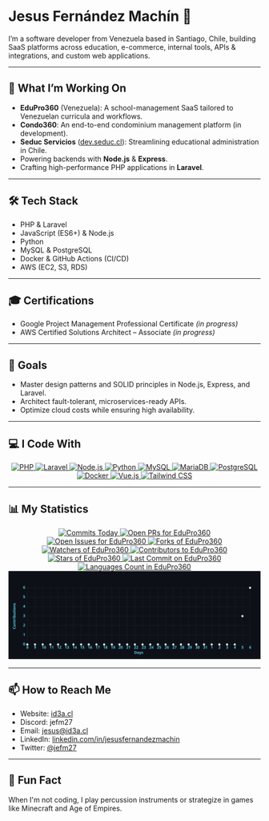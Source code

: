 # Jesus Fernández Machín 👋

I’m a software developer from Venezuela based in Santiago, Chile, building SaaS platforms across education, e-commerce, internal tools, APIs & integrations, and custom web applications.

---

## 🚀 What I’m Working On

- **EduPro360** (Venezuela): A school-management SaaS tailored to Venezuelan curricula and workflows.  
- **Condo360**: An end-to-end condominium management platform (in development).  
- **Seduc Servicios** ([dev.seduc.cl](https://dev.seduc.cl)): Streamlining educational administration in Chile.  
- Powering backends with **Node.js** & **Express**.  
- Crafting high-performance PHP applications in **Laravel**.  

---

## 🛠️ Tech Stack

- PHP & Laravel  
- JavaScript (ES6+) & Node.js  
- Python  
- MySQL & PostgreSQL  
- Docker & GitHub Actions (CI/CD)  
- AWS (EC2, S3, RDS)  

---

## 🎓 Certifications

- Google Project Management Professional Certificate _(in progress)_  
- AWS Certified Solutions Architect – Associate _(in progress)_  

---

## 🎯 Goals

- Master design patterns and SOLID principles in Node.js, Express, and Laravel.  
- Architect fault-tolerant, microservices-ready APIs.  
- Optimize cloud costs while ensuring high availability.  

---

## 💻 I Code With

<div align="center">
  <a href="https://www.php.net/">
    <img src="https://img.shields.io/badge/PHP-8.3%2B-3B82F6?logo=php&logoColor=white&labelColor=101010" alt="PHP" />
  </a>
  <a href="https://laravel.com/">
    <img src="https://img.shields.io/badge/Laravel-11.x-F97316?logo=laravel&logoColor=white&labelColor=101010" alt="Laravel" />
  </a>
  <a href="https://nodejs.org/">
    <img src="https://img.shields.io/badge/Node.js-16.x-22C55E?logo=node.js&logoColor=white&labelColor=101010" alt="Node.js" />
  </a>
  <a href="https://www.python.org/">
    <img src="https://img.shields.io/badge/Python-3.x-3776AB?logo=python&logoColor=white&labelColor=101010" alt="Python" />
  </a>
  <a href="https://www.mysql.com/">
    <img src="https://img.shields.io/badge/MySQL-8.x-4479A1?logo=mysql&logoColor=white&labelColor=101010" alt="MySQL" />
  </a>
  <a href="https://mariadb.org/">
    <img src="https://img.shields.io/badge/MariaDB-10.x-003545?logo=mariadb&logoColor=white&labelColor=101010" alt="MariaDB" />
  </a>
  <a href="https://www.postgresql.org/">
    <img src="https://img.shields.io/badge/PostgreSQL-13.x-336791?logo=postgresql&logoColor=white&labelColor=101010" alt="PostgreSQL" />
  </a>
  <a href="https://www.docker.com/">
    <img src="https://img.shields.io/badge/Docker-24.x-2496ED?logo=docker&logoColor=white&labelColor=101010" alt="Docker" />
  </a>
  <a href="https://vuejs.org/">
    <img src="https://img.shields.io/badge/Vue.js-3.x-4FC08D?logo=vue.js&logoColor=white&labelColor=101010" alt="Vue.js" />
  </a>
  <a href="https://tailwindcss.com/">
    <img src="https://img.shields.io/badge/Tailwind_CSS-3.x-38B2AC?logo=tailwind-css&logoColor=white&labelColor=101010" alt="Tailwind CSS" />
  </a>
</div>

---

## 📊 My Statistics

<div align="center">
  <!-- Commits Today (static badge style) -->
  <a href="https://github.com/Jfernandez27/EduPro360">
    <img
      src="https://img.shields.io/badge/Commits–Today-3B82F6?logo=github&labelColor=101010"
      alt="Commits Today" />
  </a>

  <!-- Open PRs for EduPro360 -->
  <a href="https://github.com/Jfernandez27/EduPro360/pulls">
    <img
      src="https://img.shields.io/github/issues-pr/Jfernandez27/EduPro360?label=Open%20PRs&color=22C55E&labelColor=101010"
      alt="Open PRs for EduPro360" />
  </a>

  <!-- Open Issues for EduPro360 -->
  <a href="https://github.com/Jfernandez27/EduPro360/issues">
    <img
      src="https://img.shields.io/github/issues/Jfernandez27/EduPro360?label=Open%20Issues&color=DC2626&labelColor=101010"
      alt="Open Issues for EduPro360" />
  </a>

  <!-- Forks of EduPro360 -->
  <a href="https://github.com/Jfernandez27/EduPro360/network/members">
    <img
      src="https://img.shields.io/github/forks/Jfernandez27/EduPro360?label=Forks&color=10B981&labelColor=101010"
      alt="Forks of EduPro360" />
  </a>

  <!-- Watchers of EduPro360 -->
  <a href="https://github.com/Jfernandez27/EduPro360/watchers">
    <img
      src="https://img.shields.io/github/watchers/Jfernandez27/EduPro360?label=Watchers&color=6366F1&labelColor=101010"
      alt="Watchers of EduPro360" />
  </a>

  <!-- Contributors to EduPro360 -->
  <a href="https://github.com/Jfernandez27/EduPro360/graphs/contributors">
    <img
      src="https://img.shields.io/github/contributors/Jfernandez27/EduPro360?label=Contributors&color=8B5CF6&labelColor=101010"
      alt="Contributors to EduPro360" />
  </a>

  <!-- Stars of EduPro360 -->
  <a href="https://github.com/Jfernandez27/EduPro360/stargazers">
    <img
      src="https://img.shields.io/github/stars/Jfernandez27/EduPro360?label=Stars&color=F97316&labelColor=101010"
      alt="Stars of EduPro360" />
  </a>

  <!-- Last Commit on EduPro360 -->
  <a href="https://github.com/Jfernandez27/EduPro360/commits">
    <img
      src="https://img.shields.io/github/last-commit/Jfernandez27/EduPro360?label=Last%20Commit&color=0CA5E9&labelColor=101010"
      alt="Last Commit on EduPro360" />
  </a>

  <!-- Languages Count in EduPro360 -->
  <a href="https://github.com/Jfernandez27/EduPro360">
    <img
      src="https://img.shields.io/github/languages/count/Jfernandez27/EduPro360?label=Languages&color=D946EF&labelColor=101010"
      alt="Languages Count in EduPro360" />
  </a>
</div>

<div align="center">
  <img src="./README-activity.svg" alt="GitHub Activity Graph" />
</div>

---

## 📫 How to Reach Me

- Website: [id3a.cl](https://id3a.cl)  
- Discord: jefm27  
- Email: [jesus@id3a.cl](mailto:jesus@id3a.cl)  
- LinkedIn: [linkedin.com/in/jesusfernandezmachin](https://www.linkedin.com/in/jesusfernandezmachin/)  
- Twitter: [@jefm27](https://x.com/jefm27)  

---

## 🎵 Fun Fact

When I'm not coding, I play percussion instruments or strategize in games like Minecraft and Age of Empires.  
